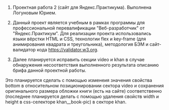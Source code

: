 1. Проектная работа 2 (сайт для Яндекс.Практикума). Выполнена Логуновым Юрием.

2. Данный проект является учебным в рамках программы для профессиональной перевалификации "Веб-разработчик" от "Яндекс.Практикум". Для реализации проекта использовались языки вёрстки HTML и CSS, технологии flex и key-frame (для анимирования квадрата и треугольника), методология БЭМ и сайт-валидатор кода https://validator.w3.org.

3. Далее планируется исправить секции video и khan в случае обнаружения несоответствия выполненного результата описанию брифа данной проектной работы.

Это планируется сделать с помощью изменеия значения свойства bottom в относительном позиционировании сектора video и сохранения оригинального размера обложки книги (есть на сайте) соответственно (последнее планируется делать с помощью удаления свойств width и height в css-селекторе khan__book-pic) в секторе khan.
